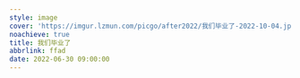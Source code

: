 ```yaml
---
style: image
cover: 'https://imgur.lzmun.com/picgo/after2022/我们毕业了-2022-10-04.jpg_itp'
noachieve: true
title: 我们毕业了
abbrlink: ffad
date: 2022-06-30 09:00:00
---
```

